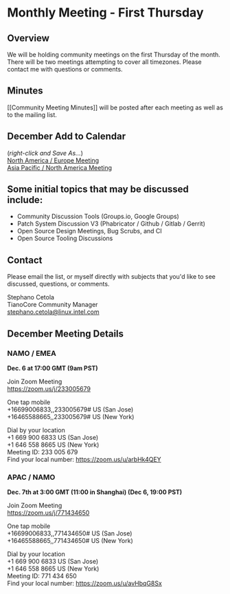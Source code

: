 # Monthly Meeting - First Thursday
## Overview
We will be holding community meetings on the first Thursday of the month. There will be two meetings attempting to cover all timezones. Please contact me with questions or comments.

## Minutes
[[Community Meeting Minutes]] will be posted after each meeting as well as to the mailing list.

## December Add to Calendar
(_right-click and Save As..._)  
[North America / Europe Meeting](https://raw.githubusercontent.com/tianocore/tianocore.github.io/master/TianoCore-December-Community-Meeting-NAMO-EMEA.ics)  
[Asia Pacific / North America Meeting](https://raw.githubusercontent.com/tianocore/tianocore.github.io/master/TianoCore-December-Community-Meeting-APAC-NAMO.ics) 

## Some initial topics that may be discussed include:
- Community Discussion Tools (Groups.io, Google Groups)
- Patch System Discussion V3 (Phabricator / Github / Gitlab / Gerrit)
- Open Source Design Meetings, Bug Scrubs, and CI
- Open Source Tooling Discussions


## Contact
Please email the list, or myself directly with subjects that you'd like to see discussed, questions, or comments.

Stephano Cetola  
TianoCore Community Manager  
stephano.cetola@linux.intel.com    
  
## December Meeting Details

### NAMO / EMEA

**Dec. 6 at 17:00 GMT (9am PST)**

Join Zoom Meeting  
https://zoom.us/j/233005679  
  
One tap mobile  
+16699006833,,233005679# US (San Jose)  
+16465588665,,233005679# US (New York)  
  
Dial by your location  
        +1 669 900 6833 US (San Jose)  
        +1 646 558 8665 US (New York)  
Meeting ID: 233 005 679  
Find your local number: https://zoom.us/u/arbHk4QEY  
  
### APAC / NAMO
  
**Dec. 7th at 3:00 GMT (11:00 in Shanghai) (Dec 6, 19:00 PST)**
  
Join Zoom Meeting  
https://zoom.us/j/771434650  
  
One tap mobile  
+16699006833,,771434650# US (San Jose)  
+16465588665,,771434650# US (New York)  
  
Dial by your location  
        +1 669 900 6833 US (San Jose)  
        +1 646 558 8665 US (New York)  
Meeting ID: 771 434 650  
Find your local number: https://zoom.us/u/avHbqG8Sx  